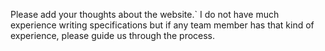 Please add your thoughts about the website.`
I do not have much experience writing specifications
but if any team member has that kind of experience, 
please guide us through the process.
